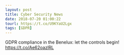 ```yaml
---
layout: post
title: Cyber Security News
date: 2018-07-20 01:00:22
tourl: https://t.co/U9KYaU2Lgx
tags: [GDPR]
---
```

GDPR compliance in the Benelux: let the controls begin! https://t.co/Ae62oazlRL